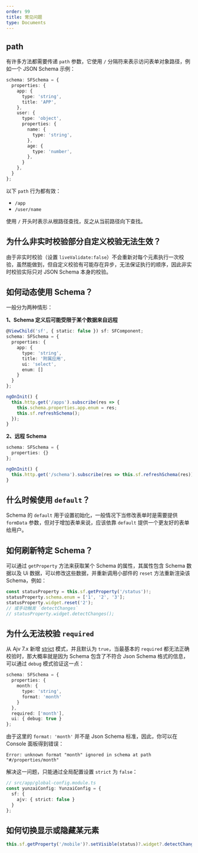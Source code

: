 ```yaml
---
order: 99
title: 常见问题
type: Documents
---
```


## path

有许多方法都需要传递 `path` 参数，它使用 `/` 分隔符来表示访问表单对象路径，例如一个 JSON Schema 示例：

```ts
schema: SFSchema = {
  properties: {
    app: {
      type: 'string',
      title: 'APP',
    },
    user: {
      type: 'object',
      properties: {
        name: {
          type: 'string',
        },
        age: {
          type: 'number',
        },
      }
    },
  }
};
```

以下 `path` 行为都有效：

- `/app`
- `/user/name`

使用 `/` 开头时表示从根路径查找，反之从当前路径向下查找。

## 为什么非实时校验部分自定义校验无法生效？

由于非实时校验（设置 `liveValidate:false`）不会重新对每个元素执行一次校验，虽然能做到，但自定义校验有可能存在异步，无法保证执行的顺序，因此非实时校验实际只对 JSON Schema 本身的校验。

## 如何动态使用 Schema？

一般分为两种情形：

**1、Schema 定义后可能受限于某个数据来自远程**

```ts
@ViewChild('sf', { static: false }) sf: SFComponent;
schema: SFSchema = {
  properties: {
    app: {
      type: 'string',
      title: '附属应用',
      ui: 'select',
      enum: []
    }
  }
};

ngOnInit() {
  this.http.get('/apps').subscribe(res => {
    this.schema.properties.app.enum = res;
    this.sf.refreshSchema();
  });
}
```

**2、远程 Schema**

```ts
schema: SFSchema = {
  properties: {}
};

ngOnInit() {
  this.http.get('/schema').subscribe(res => this.sf.refreshSchema(res));
}
```

## 什么时候使用 `default`？

Schema 的 `default` 用于设置初始化，一般情况下当修改表单时是需要提供 `formData` 参数，但对于增加表单来说，应该依靠 `default` 提供一个更友好的表单给用户。

## 如何刷新特定 Schema？

可以通过 `getProperty` 方法来获取某个 Schema 的属性，其属性包含 Schema 数据以及 Ui 数据，可以修改这些数据，并重新调用小部件的 `reset` 方法重新渲染该 Schema，例如：

```ts
const statusProperty = this.sf.getProperty('/status')!;
statusProperty.schema.enum = ['1', '2', '3'];
statusProperty.widget.reset('2');
// 或手动触发 `detectChanges`
// statusProperty.widget.detectChanges();
```

## 为什么无法校验 `required`

从 Ajv 7.x 新增 [strict](https://ajv.js.org/options.html#strict-mode-options) 模式，并且默认为 `true`，当最基本的 `required` 都无法正确校验时，那大概率就是因为 Schema 包含了不符合 Json Schema 格式的信息，可以通过 `debug` 模式验证这一点：

```ts
schema: SFSchema = {
  properties: {
    month: {
      type: 'string',
      format: 'month'
    }
  },
  required: ['month'],
  ui: { debug: true }
};
```

由于这里的 `format: 'month'` 并不是 Json Schema 标准，因此，你可以在 Console 面板得到错误：

```
Error: unknown format "month" ignored in schema at path "#/properties/month"
```

解决这一问题，只能通过全局配置设置 `strict` 为 `false`：

```ts
// src/app/global-config.module.ts
const yunzaiConfig: YunzaiConfig = {
  sf: {
    ajv: { strict: false }
  }
};
```

## 如何切换显示或隐藏某元素

```ts
this.sf.getProperty('/mobile')?.setVisible(status)?.widget?.detectChanges();
```

